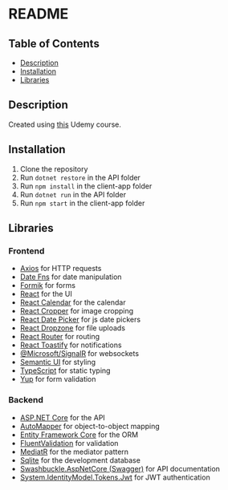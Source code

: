 # README

## Table of Contents

- [Description](#description)
- [Installation](#installation)
- [Libraries](#libraries)

## Description

Created using [this](https://www.udemy.com/course/complete-guide-to-building-an-app-with-net-core-and-react/) Udemy course.

## Installation

1. Clone the repository
2. Run `dotnet restore` in the API folder
3. Run `npm install` in the client-app folder
4. Run `dotnet run` in the API folder
5. Run `npm start` in the client-app folder

## Libraries

### Frontend

- [Axios](https://axios-http.com/) for HTTP requests
- [Date Fns](https://date-fns.org/) for date manipulation
- [Formik](https://formik.org/) for forms
- [React](https://reactjs.org/) for the UI
- [React Calendar](https://www.npmjs.com/package/react-calendar) for the calendar
- [React Cropper](https://react-cropper.github.io/react-cropper/) for image cropping
- [React Date Picker](https://www.reactdatepicker.com/) for js date pickers
- [React Dropzone](https://react-dropzone.js.org/) for file uploads
- [React Router](https://reactrouter.com/) for routing
- [React Toastify](https://fkhadra.github.io/react-toastify/introduction) for notifications
- [@Microsoft/SignalR](https://learn.microsoft.com/en-gb/javascript/api/%40microsoft/signalr/?view=signalr-js-latest) for websockets
- [Semantic UI](https://react.semantic-ui.com/) for styling
- [TypeScript](https://www.typescriptlang.org/) for static typing
- [Yup](https://www.npmjs.com/package/yup) for form validation

### Backend

- [ASP.NET Core](https://dotnet.microsoft.com/apps/aspnet) for the API
- [AutoMapper](https://automapper.org/) for object-to-object mapping
- [Entity Framework Core](https://docs.microsoft.com/en-us/ef/core/) for the ORM
- [FluentValidation](https://fluentvalidation.net/) for validation
- [MediatR](https://github.com/jbogard/MediatR/wiki) for the mediator pattern
- [Sqlite](https://www.sqlite.org/index.html) for the development database
- [Swashbuckle.AspNetCore (Swagger)](https://swagger.io/) for API documentation
- [System.IdentityModel.Tokens.Jwt](https://www.nuget.org/packages/System.IdentityModel.Tokens.Jwt/) for JWT authentication
